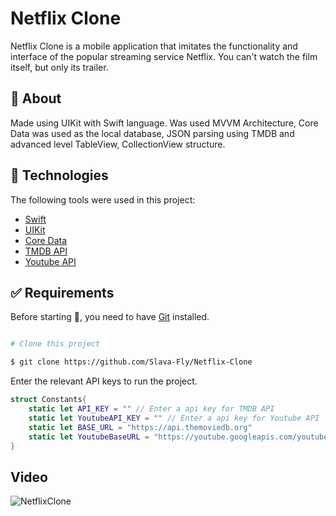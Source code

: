 # Netflix Clone
Netflix Clone is a mobile application that imitates the functionality and interface of the popular streaming service Netflix. You can't watch the film itself, but only its trailer.

## :dart: About ##

Made using UIKit with Swift language. Was used MVVM Architecture, Core Data was used as the local database, JSON parsing using TMDB and advanced level TableView, CollectionView structure. 


## :rocket: Technologies ##

The following tools were used in this project:

- [Swift](https://www.swift.com/)
- [UIKit](https://developer.apple.com/documentation/uikit/)
- [Core Data](https://developer.apple.com/documentation/coredata)
- [TMDB API](https://www.themoviedb.org)
- [Youtube API](https://developers.google.com/youtube/v3)


## :white_check_mark: Requirements ##

Before starting :checkered_flag:, you need to have [Git](https://git-scm.com) installed.

```bash

# Clone this project

$ git clone https://github.com/Slava-Fly/Netflix-Clone

```

Enter the relevant API keys to run the project.
```swift
struct Constants{
    static let API_KEY = "" // Enter a api key for TMDB API
    static let YoutubeAPI_KEY = "" // Enter a api key for Youtube API
    static let BASE_URL = "https://api.themoviedb.org"
    static let YoutubeBaseURL = "https://youtube.googleapis.com/youtube/v3/search?"
}
```

## Video ##

![NetflixClone](https://user-images.githubusercontent.com/89488125/168068137-de8c043a-d777-4fae-a123-b3c339f358af.gif)


